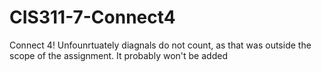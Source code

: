 # CIS311-7-Connect4
Connect 4! 
Unfounrtuately diagnals do not count, as that was outside the scope of the assignment.
It probably won't be added

